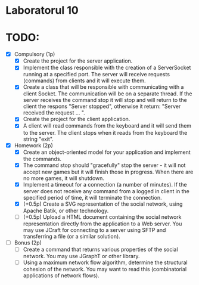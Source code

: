 # Laboratorul 10


# TODO:

- [x] Compulsory (1p)
    - [x] Create the project for the server application.
    - [x] Implement the class responsible with the creation of a ServerSocket running at a specified port. The server will receive requests (commands) from clients and it will execute them.
    - [x] Create a class that will be responsible with communicating with a client Socket. The communication will be on a separate thread. If the server receives the command stop it will stop and will return to the client the respons "Server stopped", otherwise it return: "Server received the request ... ".
    - [x] Create the project for the client application.
    - [x] A client will read commands from the keyboard and it will send them to the server. The client stops when it reads from the keyboard the string "exit".
- [x] Homework (2p)
    - [x] Create an object-oriented model for your application and implement the commands.
    - [x] The command stop should "gracefully" stop the server - it will not accept new games but it will finish those in progress. When there are no more games, it will shutdown.
    - [x] Implement a timeout for a connection (a number of minutes). If the server does not receive any command from a logged in client in the specified period of time, it will terminate the connection.
    - [x] (+0.5p) Create a SVG representation of the social network, using Apache Batik, or other technology.
    - [ ] (+0.5p) Upload a HTML document containing the social network representation directly from the application to a Web server. You may use JCraft for connecting to a server using SFTP and transferring a file (or a similar solution).
- [ ] Bonus (2p)
    - [ ] Create a command that returns various properties of the social network. You may use JGraphT or other library.
    - [ ] Using a maximum network flow algorithm, determine the structural cohesion of the network. You may want to read this (combinatorial applications of network flows).
